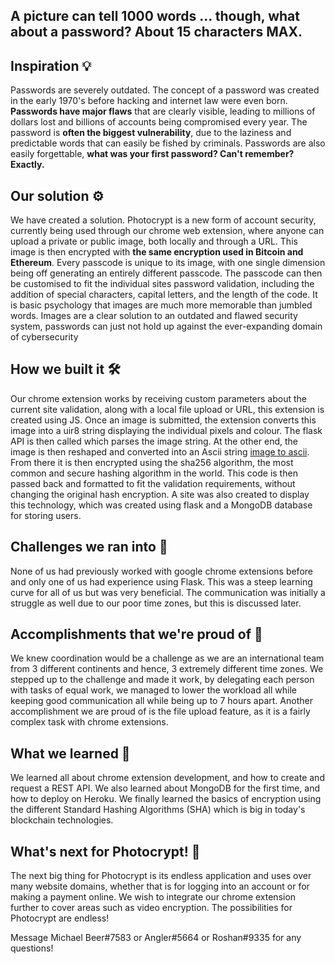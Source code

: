 ## A picture can tell 1000 words ... though, what about a password?  About 15 characters MAX.

## Inspiration 💡
Passwords are severely outdated. The concept of a password was created in the early 1970's before hacking and internet law were even born. **Passwords have major flaws** that are clearly visible, leading to millions of dollars lost and billions of accounts being compromised every year. The password is **often the biggest vulnerability**, due to the laziness and predictable words that can easily be fished by criminals. Passwords are also easily forgettable, **what was your first password? Can't remember? Exactly.**

## Our solution ⚙️
We have created a solution. Photocrypt is a new form of account security, currently being used through our chrome web extension, where anyone can upload a private or public image, both locally and through a URL. This image is then encrypted with **the same encryption used in Bitcoin and Ethereum**. Every passcode is unique to its image, with one single dimension being off generating an entirely different passcode. The passcode can then be customised to fit the individual sites password validation, including the addition of special characters, capital letters, and the length of the code. It is basic psychology that images are much more memorable than jumbled words. Images are a clear solution to an outdated and flawed security system, passwords can just not hold up against the ever-expanding domain of cybersecurity

## How we built it 🛠️
Our chrome extension works by receiving custom parameters about the current site validation, along with a local file upload or URL, this extension is created using JS. Once an image is submitted, the extension converts this image into a uir8 string displaying the individual pixels and colour. The flask API is then called which parses the image string. At the other end, the image is then reshaped and converted into an Ascii string [image to ascii](https://wiki.cdot.senecacollege.ca/w/imgs/thumb/R2d2.jpg/700px-R2d2.jpg.png). From there it is then encrypted using the sha256 algorithm, the most common and secure hashing algorithm in the world. This code is then passed back and formatted to fit the validation requirements, without changing the original hash encryption.
A site was also created to display this technology, which was created using flask and a MongoDB database for storing users.

## Challenges we ran into 🚧
None of us had previously worked with google chrome extensions before and only one of us had experience using Flask. This was a steep learning curve for all of us but was very beneficial. The communication was initially a struggle as well due to our poor time zones, but this is discussed later.

## Accomplishments that we're proud of 🌟
We knew coordination would be a challenge as we are an international team from 3 different continents and hence, 3 extremely different time zones. We stepped up to the challenge and made it work, by delegating each person with tasks of equal work, we managed to lower the workload all while keeping good communication all while being up to 7 hours apart. Another accomplishment we are proud of is the file upload feature, as it is a fairly complex task with chrome extensions.

## What we learned 📖
We learned all about chrome extension development, and how to create and request a REST API. We also learned about MongoDB for the first time, and how to deploy on Heroku. We finally learned the basics of encryption using the different Standard Hashing Algorithms (SHA) which is big in today's blockchain technologies.

## What's next for Photocrypt! 🚀
The next big thing for Photocrypt is its endless application and uses over many website domains, whether that is for logging into an account or for making a payment online. We wish to integrate our chrome extension further to cover areas such as video encryption. The possibilities for Photocrypt are endless!

Message Michael Beer#7583 or Angler#5664 or Roshan#9335 for any questions!
